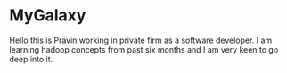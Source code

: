 # MyGalaxy
Hello this is Pravin working in private firm as a software developer.
I am learning hadoop concepts from past six months and I am very keen to go deep into it.
